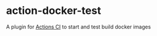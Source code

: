 # action-docker-test
A plugin for [Actions CI](https://github.com/features/actions) to start and test build docker images
